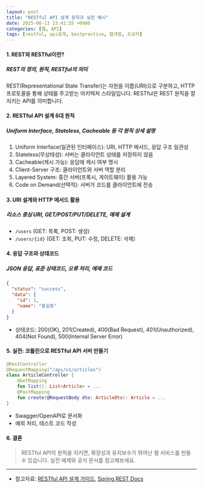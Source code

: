 ```yaml
---
layout: post
title: "RESTful API 설계 원칙과 실전 예시"
date: 2025-06-13 23:41:55 +0900
categories: [웹, API]
tags: [restful, api설계, bestpractice, 웹개발, 초보자]
---
```


#### 1. REST와 RESTful이란?

##### REST의 정의, 원칙, RESTful의 의미
REST(Representational State Transfer)는 자원을 이름(URI)으로 구분하고, HTTP 프로토콜을 통해 상태를 주고받는 아키텍처 스타일입니다. RESTful은 REST 원칙을 잘 지키는 API를 의미합니다.

#### 2. RESTful API 설계 6대 원칙

##### Uniform Interface, Stateless, Cacheable 등 각 원칙 상세 설명
1. Uniform Interface(일관된 인터페이스): URI, HTTP 메서드, 응답 구조 일관성
2. Stateless(무상태성): 서버는 클라이언트 상태를 저장하지 않음
3. Cacheable(캐시 가능): 응답에 캐시 여부 명시
4. Client-Server 구조: 클라이언트와 서버 역할 분리
5. Layered System: 중간 서버(프록시, 게이트웨이) 활용 가능
6. Code on Demand(선택적): 서버가 코드를 클라이언트에 전송

#### 3. URI 설계와 HTTP 메서드 활용

##### 리소스 중심 URI, GET/POST/PUT/DELETE, 예제 설계
- `/users` (GET: 목록, POST: 생성)
- `/users/{id}` (GET: 조회, PUT: 수정, DELETE: 삭제)

#### 4. 응답 구조와 상태코드

##### JSON 응답, 표준 상태코드, 오류 처리, 예제 코드
```json
{
  "status": "success",
  "data": {
    "id": 1,
    "name": "홍길동"
  }
}
```
- 상태코드: 200(OK), 201(Created), 400(Bad Request), 401(Unauthorized), 404(Not Found), 500(Internal Server Error)

#### 5. 실전: 코틀린으로 RESTful API 서버 만들기

```kotlin
@RestController
@RequestMapping("/api/v1/articles")
class ArticleController {
    @GetMapping
    fun list(): List<Article> = ...
    @PostMapping
    fun create(@RequestBody dto: ArticleDto): Article = ...
}
```
- Swagger/OpenAPI로 문서화
- 예외 처리, 테스트 코드 작성

#### 6. 결론
> RESTful API의 원칙을 지키면, 확장성과 유지보수가 뛰어난 웹 서비스를 만들 수 있습니다. 실전 예제와 공식 문서를 참고해보세요.

---
- 참고자료: [RESTful API 설계 가이드](https://restfulapi.net/), [Spring REST Docs](https://docs.spring.io/spring-restdocs/)
